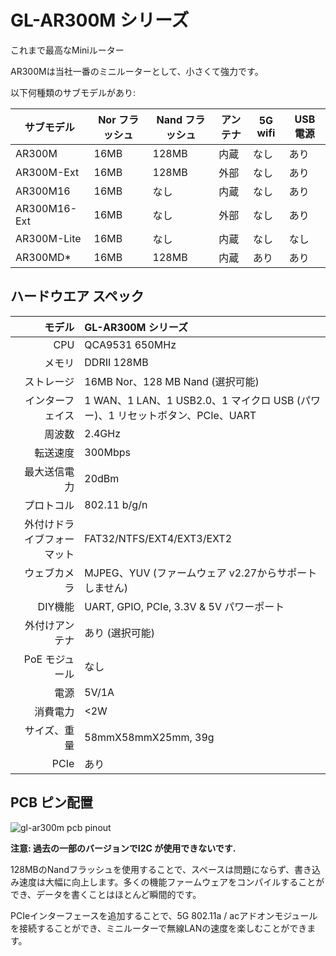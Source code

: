 #  GL-AR300M シリーズ

これまで最高なMiniルーター

AR300Mは当社一番のミニルーターとして、小さくて強力です。

以下何種類のサブモデルがあり:

| サブモデル    | Nor フラッシュ | Nand フラッシュ | アンテナ  | 5G wifi | USB 電源 |
| ------------ | --------- | ---------- | -------- | ------- | ----------------- |
| AR300M       | 16MB      | 128MB      | 内蔵 | なし      | あり               |
| AR300M-Ext   | 16MB      | 128MB      | 外部 | なし      | あり               |
| AR300M16     | 16MB      | なし         | 内蔵 | なし      | あり               |
| AR300M16-Ext | 16MB      | なし        | 外部 | なし      | あり               |
| AR300M-Lite  | 16MB      | なし         | 内蔵 | なし      | なし                |
| AR300MD*     | 16MB      | 128MB      | 内蔵 | あり     | あり               |

##  ハードウエア スペック

|                         モデル | GL-AR300M シリーズ                                            |
| ----------------------------: | :----------------------------------------------------------- |
|                           CPU | QCA9531 650MHz                                               |
|                        メモリ | DDRII 128MB                                                  |
|                     ストレージ | 16MB Nor、128 MB Nand (選択可能)                             |
|                インターフェイス | 1 WAN、1 LAN、1 USB2.0、1 マイクロ USB (パワー)、1 リセットボタン、PCIe、UART |
|                        周波数 | 2.4GHz                                                       |
|                      転送速度 | 300Mbps                                                      |
|                    最大送信電力 | 20dBm                                                        |
|                    プロトコル | 802.11 b/g/n                                                 |
|      外付けドライブフォーマット | FAT32/NTFS/EXT4/EXT3/EXT2                                    |
|                 ウェブカメラ | MJPEG、YUV (ファームウェア v2.27からサポートしません)                 |
|                     DIY機能 | UART, GPIO, PCIe, 3.3V & 5V パワーポート                     |
|               外付けアンテナ | あり (選択可能)                                               |
|               PoE モジュール | なし                                                          |
|                    電源| 5V/1A                                                        |
|                     消費電力 | <2W                                                          |
|                   サイズ、重量| 58mmX58mmX25mm, 39g                                          |
|                      PCIe | あり                                                          |

## PCB ピン配置

![gl-ar300m pcb pinout](https://static.gl-inet.com/docs/en/2.x/hardware/ar300m/src/GL-AR300M-PINOUT-1.jpg)

**注意: 過去の一部のバージョンでI2C が使用できないです.**

128MBのNandフラッシュを使用することで、スペースは問題にならず、書き込み速度は大幅に向上します。多くの機能ファームウェアをコンパイルすることができ、データを書くことはほとんど瞬間的です。

PCIeインターフェースを追加することで、5G 802.11a / acアドオンモジュールを接続することができ、ミニルーターで無線LANの速度を楽しむことができます。
